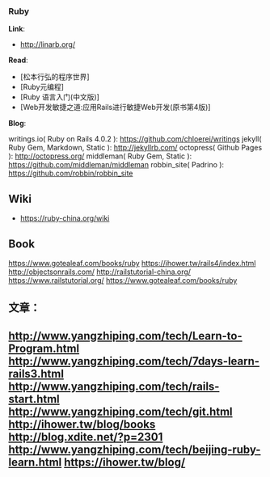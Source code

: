 ### Ruby

__Link__:

- http://linarb.org/

__Read__:

- [松本行弘的程序世界]  
- [Ruby元编程]  
- [Ruby 语言入门(中文版)]  
- [Web开发敏捷之道:应用Rails进行敏捷Web开发(原书第4版)]  

__Blog__:

writings.io( Ruby on Rails 4.0.2 ): https://github.com/chloerei/writings
jekyll( Ruby Gem, Markdown, Static ): http://jekyllrb.com/
octopress( Github Pages ): http://octopress.org/
middleman( Ruby Gem, Static ): https://github.com/middleman/middleman
robbin_site( Padrino ): https://github.com/robbin/robbin_site


## Wiki
- https://ruby-china.org/wiki

## Book
https://www.gotealeaf.com/books/ruby
https://ihower.tw/rails4/index.html
http://objectsonrails.com/
http://railstutorial-china.org/
https://www.railstutorial.org/
https://www.gotealeaf.com/books/ruby


## 文章：
http://www.yangzhiping.com/tech/Learn-to-Program.html
http://www.yangzhiping.com/tech/7days-learn-rails3.html
http://www.yangzhiping.com/tech/rails-start.html
http://www.yangzhiping.com/tech/git.html
http://ihower.tw/blog/books
http://blog.xdite.net/?p=2301
http://www.yangzhiping.com/tech/beijing-ruby-learn.html
https://ihower.tw/blog/
---
